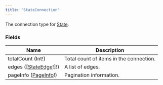 ```yaml
---
title: "StateConnection"
---
```


The connection type for [State](./state).

### Fields

| Name | Description |
|--|--|
| totalCount (Int!) | Total count of items in the connection. |
| edges ([[StateEdge](./state-edge)!]!) | A list of edges. |
| pageInfo ([PageInfo](./page-info)!)| Pagination information. |
